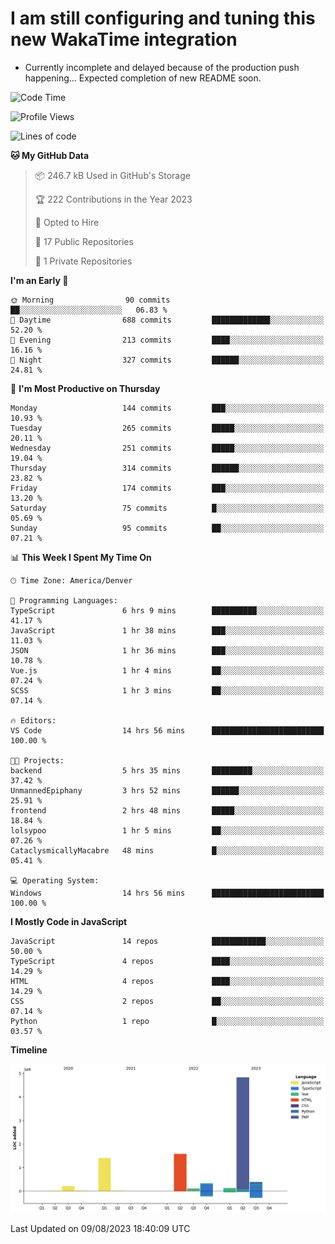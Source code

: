 # I am still configuring and tuning this new WakaTime integration
- Currently incomplete and delayed because of the production push happening... Expected completion of new README soon.
<!--START_SECTION:waka-->
![Code Time](http://img.shields.io/badge/Code%20Time-304%20hrs%201%20min-blue)

![Profile Views](http://img.shields.io/badge/Profile%20Views-0-blue)

![Lines of code](https://img.shields.io/badge/From%20Hello%20World%20I%27ve%20Written-9.0%20million%20lines%20of%20code-blue)

**🐱 My GitHub Data** 

> 📦 246.7 kB Used in GitHub's Storage 
 > 
> 🏆 222 Contributions in the Year 2023
 > 
> 💼 Opted to Hire
 > 
> 📜 17 Public Repositories 
 > 
> 🔑 1 Private Repositories 
 > 
**I'm an Early 🐤** 

```text
🌞 Morning                90 commits          ██░░░░░░░░░░░░░░░░░░░░░░░   06.83 % 
🌆 Daytime                688 commits         █████████████░░░░░░░░░░░░   52.20 % 
🌃 Evening                213 commits         ████░░░░░░░░░░░░░░░░░░░░░   16.16 % 
🌙 Night                  327 commits         ██████░░░░░░░░░░░░░░░░░░░   24.81 % 
```
📅 **I'm Most Productive on Thursday** 

```text
Monday                   144 commits         ███░░░░░░░░░░░░░░░░░░░░░░   10.93 % 
Tuesday                  265 commits         █████░░░░░░░░░░░░░░░░░░░░   20.11 % 
Wednesday                251 commits         █████░░░░░░░░░░░░░░░░░░░░   19.04 % 
Thursday                 314 commits         ██████░░░░░░░░░░░░░░░░░░░   23.82 % 
Friday                   174 commits         ███░░░░░░░░░░░░░░░░░░░░░░   13.20 % 
Saturday                 75 commits          █░░░░░░░░░░░░░░░░░░░░░░░░   05.69 % 
Sunday                   95 commits          ██░░░░░░░░░░░░░░░░░░░░░░░   07.21 % 
```


📊 **This Week I Spent My Time On** 

```text
🕑︎ Time Zone: America/Denver

💬 Programming Languages: 
TypeScript               6 hrs 9 mins        ██████████░░░░░░░░░░░░░░░   41.17 % 
JavaScript               1 hr 38 mins        ███░░░░░░░░░░░░░░░░░░░░░░   11.03 % 
JSON                     1 hr 36 mins        ███░░░░░░░░░░░░░░░░░░░░░░   10.78 % 
Vue.js                   1 hr 4 mins         ██░░░░░░░░░░░░░░░░░░░░░░░   07.24 % 
SCSS                     1 hr 3 mins         ██░░░░░░░░░░░░░░░░░░░░░░░   07.14 % 

🔥 Editors: 
VS Code                  14 hrs 56 mins      █████████████████████████   100.00 % 

🐱‍💻 Projects: 
backend                  5 hrs 35 mins       █████████░░░░░░░░░░░░░░░░   37.42 % 
UnmannedEpiphany         3 hrs 52 mins       ██████░░░░░░░░░░░░░░░░░░░   25.91 % 
frontend                 2 hrs 48 mins       █████░░░░░░░░░░░░░░░░░░░░   18.84 % 
lolsypoo                 1 hr 5 mins         ██░░░░░░░░░░░░░░░░░░░░░░░   07.26 % 
CataclysmicallyMacabre   48 mins             █░░░░░░░░░░░░░░░░░░░░░░░░   05.41 % 

💻 Operating System: 
Windows                  14 hrs 56 mins      █████████████████████████   100.00 % 
```

**I Mostly Code in JavaScript** 

```text
JavaScript               14 repos            ████████████░░░░░░░░░░░░░   50.00 % 
TypeScript               4 repos             ████░░░░░░░░░░░░░░░░░░░░░   14.29 % 
HTML                     4 repos             ████░░░░░░░░░░░░░░░░░░░░░   14.29 % 
CSS                      2 repos             ██░░░░░░░░░░░░░░░░░░░░░░░   07.14 % 
Python                   1 repo              █░░░░░░░░░░░░░░░░░░░░░░░░   03.57 % 
```



**Timeline**

![Lines of Code chart](https://raw.githubusercontent.com/certifiedbice/certifiedbice/main/assets/bar_graph.png)


 Last Updated on 09/08/2023 18:40:09 UTC
<!--END_SECTION:waka-->
